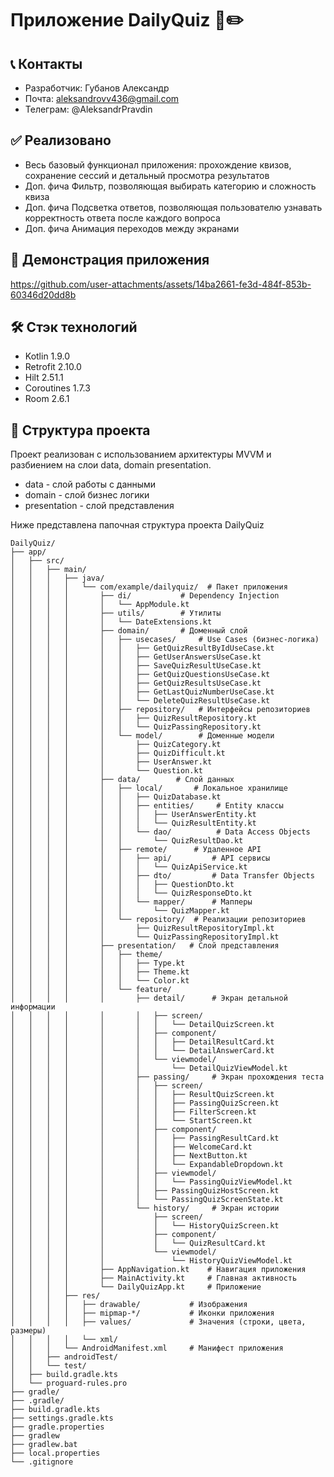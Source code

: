 # Приложение DailyQuiz 📑✏️
## 📞 Контакты
* Разработчик: Губанов Александр
* Почта: aleksandrovv436@gmail.com
* Телеграм: @AleksandrPravdin
## ✅ Реализовано
* Весь базовый функционал приложения: прохождение квизов, сохранение сессий и детальный просмотра результатов
* Доп. фича Фильтр, позволяющая выбирать категорию и сложность квиза
* Доп. фича Подсветка ответов, позволяющая пользователю узнавать корректность ответа после каждого вопроса
* Доп. фича Анимация переходов между экранами
## 🎥 Демонстрация приложения
https://github.com/user-attachments/assets/14ba2661-fe3d-484f-853b-60346d20dd8b
## 🛠️ Стэк технологий
* Kotlin 1.9.0
* Retrofit 2.10.0
* Hilt 2.51.1
* Coroutines 1.7.3
* Room 2.6.1
## 📁 Структура проекта
Проект реализован с использованием архитектуры MVVM и разбиением на слои data, domain presentation.
* data - слой работы с данными
* domain - слой бизнес логики
* presentation - слой представления

Ниже представлена папочная структура проекта DailyQuiz
```
DailyQuiz/
├── app/                           
│   ├── src/                          
│   │   ├── main/                    
│   │   │   ├── java/                 
│   │   │   │   └── com/example/dailyquiz/  # Пакет приложения
│   │   │   │       ├── di/           # Dependency Injection
│   │   │   │       │   └── AppModule.kt
│   │   │   │       ├── utils/        # Утилиты
│   │   │   │       │   └── DateExtensions.kt
│   │   │   │       ├── domain/       # Доменный слой
│   │   │   │       │   ├── usecases/     # Use Cases (бизнес-логика)
│   │   │   │       │   │   ├── GetQuizResultByIdUseCase.kt
│   │   │   │       │   │   ├── GetUserAnswersUseCase.kt
│   │   │   │       │   │   ├── SaveQuizResultUseCase.kt
│   │   │   │       │   │   ├── GetQuizQuestionsUseCase.kt
│   │   │   │       │   │   ├── GetQuizResultsUseCase.kt
│   │   │   │       │   │   ├── GetLastQuizNumberUseCase.kt
│   │   │   │       │   │   └── DeleteQuizResultUseCase.kt
│   │   │   │       │   ├── repository/   # Интерфейсы репозиториев
│   │   │   │       │   │   ├── QuizResultRepository.kt
│   │   │   │       │   │   └── QuizPassingRepository.kt
│   │   │   │       │   └── model/        # Доменные модели
│   │   │   │       │       ├── QuizCategory.kt
│   │   │   │       │       ├── QuizDifficult.kt
│   │   │   │       │       ├── UserAnswer.kt
│   │   │   │       │       └── Question.kt
│   │   │   │       ├── data/        # Слой данных
│   │   │   │       │   ├── local/       # Локальное хранилище
│   │   │   │       │   │   ├── QuizDatabase.kt
│   │   │   │       │   │   ├── entities/     # Entity классы
│   │   │   │       │   │   │   ├── UserAnswerEntity.kt
│   │   │   │       │   │   │   └── QuizResultEntity.kt
│   │   │   │       │   │   └── dao/          # Data Access Objects
│   │   │   │       │   │       └── QuizResultDao.kt
│   │   │   │       │   ├── remote/      # Удаленное API
│   │   │   │       │   │   ├── api/         # API сервисы
│   │   │   │       │   │   │   └── QuizApiService.kt
│   │   │   │       │   │   ├── dto/         # Data Transfer Objects
│   │   │   │       │   │   │   ├── QuestionDto.kt
│   │   │   │       │   │   │   └── QuizResponseDto.kt
│   │   │   │       │   │   └── mapper/      # Мапперы
│   │   │   │       │   │       └── QuizMapper.kt
│   │   │   │       │   └── repository/  # Реализации репозиториев
│   │   │   │       │       ├── QuizResultRepositoryImpl.kt
│   │   │   │       │       └── QuizPassingRepositoryImpl.kt
│   │   │   │       ├── presentation/   # Слой представления
│   │   │   │       │   ├── theme/          
│   │   │   │       │   │   ├── Type.kt
│   │   │   │       │   │   ├── Theme.kt
│   │   │   │       │   │   └── Color.kt
│   │   │   │       │   └── feature/        
│   │   │   │       │       ├── detail/      # Экран детальной информации
│   │   │   │       │       │   ├── screen/      
│   │   │   │       │       │   │   └── DetailQuizScreen.kt
│   │   │   │       │       │   ├── component/   
│   │   │   │       │       │   │   ├── DetailResultCard.kt
│   │   │   │       │       │   │   └── DetailAnswerCard.kt
│   │   │   │       │       │   └── viewmodel/ 
│   │   │   │       │       │       └── DetailQuizViewModel.kt
│   │   │   │       │       ├── passing/     # Экран прохождения теста
│   │   │   │       │       │   ├── screen/     
│   │   │   │       │       │   │   ├── ResultQuizScreen.kt
│   │   │   │       │       │   │   ├── PassingQuizScreen.kt
│   │   │   │       │       │   │   ├── FilterScreen.kt
│   │   │   │       │       │   │   └── StartScreen.kt
│   │   │   │       │       │   ├── component/   
│   │   │   │       │       │   │   ├── PassingResultCard.kt
│   │   │   │       │       │   │   ├── WelcomeCard.kt
│   │   │   │       │       │   │   ├── NextButton.kt
│   │   │   │       │       │   │   └── ExpandableDropdown.kt
│   │   │   │       │       │   ├── viewmodel/ 
│   │   │   │       │       │   │   └── PassingQuizViewModel.kt
│   │   │   │       │       │   ├── PassingQuizHostScreen.kt
│   │   │   │       │       │   └── PassingQuizScreenState.kt
│   │   │   │       │       └── history/     # Экран истории
│   │   │   │       │           ├── screen/      
│   │   │   │       │           │   └── HistoryQuizScreen.kt
│   │   │   │       │           ├── component/   
│   │   │   │       │           │   └── QuizResultCard.kt
│   │   │   │       │           └── viewmodel/  
│   │   │   │       │               └── HistoryQuizViewModel.kt
│   │   │   │       ├── AppNavigation.kt    # Навигация приложения
│   │   │   │       ├── MainActivity.kt     # Главная активность
│   │   │   │       └── DailyQuizApp.kt     # Приложение
│   │   │   ├── res/                
│   │   │   │   ├── drawable/           # Изображения
│   │   │   │   ├── mipmap-*/           # Иконки приложения
│   │   │   │   ├── values/             # Значения (строки, цвета, размеры)
│   │   │   │   └── xml/               
│   │   │   └── AndroidManifest.xml     # Манифест приложения
│   │   ├── androidTest/           
│   │   └── test/                  
│   ├── build.gradle.kts          
│   └── proguard-rules.pro        
├── gradle/                       
├── .gradle/                      
├── build.gradle.kts           
├── settings.gradle.kts           
├── gradle.properties             
├── gradlew                  
├── gradlew.bat                   
├── local.properties              
└── .gitignore    
```  
